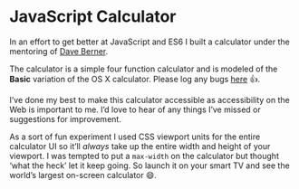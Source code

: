 # JavaScript Calculator

In an effort to get better at JavaScript and ES6 I built a calculator under the mentoring of [Dave Berner](http://davidberner.co.uk/).

The calculator is a simple four function calculator and is modeled of the **Basic** variation of the OS X calculator. Please log any bugs [here](https://github.com/chris-pearce/calculator/issues) 👍.

I’ve done my best to make this calculator accessible as accessibility on the Web is important to me. I’d love to hear of any things I’ve missed or suggestions for improvement. 

As a sort of fun experiment I used CSS viewport units for the entire calculator UI so it’ll _always_ take up the entire width and height of your viewport. I was tempted to put a `max-width` on the calculator but thought ‘what the heck’ let it keep going. So launch it on your smart TV and see the world’s largest on-screen calculator 😄.
